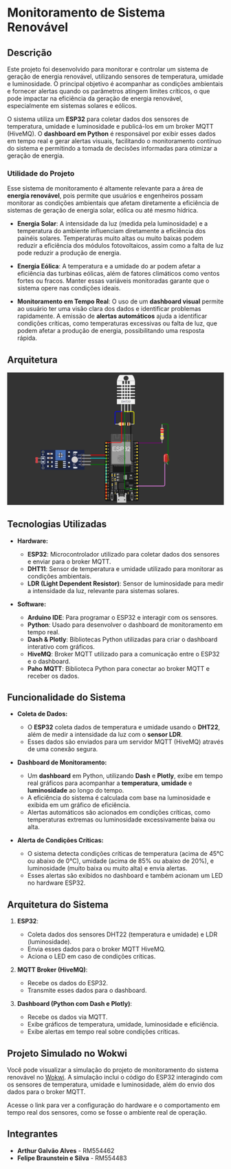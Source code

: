 # Monitoramento de Sistema Renovável

## Descrição

Este projeto foi desenvolvido para monitorar e controlar um sistema de geração de energia renovável, utilizando sensores de temperatura, umidade e luminosidade. O principal objetivo é acompanhar as condições ambientais e fornecer alertas quando os parâmetros atingem limites críticos, o que pode impactar na eficiência da geração de energia renovável, especialmente em sistemas solares e eólicos.

O sistema utiliza um **ESP32** para coletar dados dos sensores de temperatura, umidade e luminosidade e publicá-los em um broker MQTT (HiveMQ). O **dashboard em Python** é responsável por exibir esses dados em tempo real e gerar alertas visuais, facilitando o monitoramento contínuo do sistema e permitindo a tomada de decisões informadas para otimizar a geração de energia.

### Utilidade do Projeto

Esse sistema de monitoramento é altamente relevante para a área de **energia renovável**, pois permite que usuários e engenheiros possam monitorar as condições ambientais que afetam diretamente a eficiência de sistemas de geração de energia solar, eólica ou até mesmo hídrica. 

- **Energia Solar**: A intensidade da luz (medida pela luminosidade) e a temperatura do ambiente influenciam diretamente a eficiência dos painéis solares. Temperaturas muito altas ou muito baixas podem reduzir a eficiência dos módulos fotovoltaicos, assim como a falta de luz pode reduzir a produção de energia.
  
- **Energia Eólica**: A temperatura e a umidade do ar podem afetar a eficiência das turbinas eólicas, além de fatores climáticos como ventos fortes ou fracos. Manter essas variáveis monitoradas garante que o sistema opere nas condições ideais.

- **Monitoramento em Tempo Real**: O uso de um **dashboard visual** permite ao usuário ter uma visão clara dos dados e identificar problemas rapidamente. A emissão de **alertas automáticos** ajuda a identificar condições críticas, como temperaturas excessivas ou falta de luz, que podem afetar a produção de energia, possibilitando uma resposta rápida.

## Arquitetura
![alt text](wokwi-img.png)

## Tecnologias Utilizadas

- **Hardware:**
  - **ESP32**: Microcontrolador utilizado para coletar dados dos sensores e enviar para o broker MQTT.
  - **DHT11**: Sensor de temperatura e umidade utilizado para monitorar as condições ambientais.
  - **LDR (Light Dependent Resistor)**: Sensor de luminosidade para medir a intensidade da luz, relevante para sistemas solares.

- **Software:**
  - **Arduino IDE**: Para programar o ESP32 e interagir com os sensores.
  - **Python**: Usado para desenvolver o dashboard de monitoramento em tempo real.
  - **Dash & Plotly**: Bibliotecas Python utilizadas para criar o dashboard interativo com gráficos.
  - **HiveMQ**: Broker MQTT utilizado para a comunicação entre o ESP32 e o dashboard.
  - **Paho MQTT**: Biblioteca Python para conectar ao broker MQTT e receber os dados.

## Funcionalidade do Sistema

- **Coleta de Dados:**
  - O **ESP32** coleta dados de temperatura e umidade usando o **DHT22**, além de medir a intensidade da luz com o **sensor LDR**.
  - Esses dados são enviados para um servidor MQTT (HiveMQ) através de uma conexão segura.

- **Dashboard de Monitoramento:**
  - Um **dashboard** em Python, utilizando **Dash** e **Plotly**, exibe em tempo real gráficos para acompanhar a **temperatura**, **umidade** e **luminosidade** ao longo do tempo.
  - A eficiência do sistema é calculada com base na luminosidade e exibida em um gráfico de eficiência.
  - Alertas automáticos são acionados em condições críticas, como temperaturas extremas ou luminosidade excessivamente baixa ou alta.

- **Alerta de Condições Críticas:**
  - O sistema detecta condições críticas de temperatura (acima de 45°C ou abaixo de 0°C), umidade (acima de 85% ou abaixo de 20%), e luminosidade (muito baixa ou muito alta) e envia alertas.
  - Esses alertas são exibidos no dashboard e também acionam um LED no hardware ESP32.

## Arquitetura do Sistema

1. **ESP32**:
   - Coleta dados dos sensores DHT22 (temperatura e umidade) e LDR (luminosidade).
   - Envia esses dados para o broker MQTT HiveMQ.
   - Aciona o LED em caso de condições críticas.

2. **MQTT Broker (HiveMQ)**:
   - Recebe os dados do ESP32.
   - Transmite esses dados para o dashboard.

3. **Dashboard (Python com Dash e Plotly)**:
   - Recebe os dados via MQTT.
   - Exibe gráficos de temperatura, umidade, luminosidade e eficiência.
   - Exibe alertas em tempo real sobre condições críticas.

## Projeto Simulado no Wokwi

Você pode visualizar a simulação do projeto de monitoramento do sistema renovável no [Wokwi](https://wokwi.com/projects/414916502118856705). A simulação inclui o código do ESP32 interagindo com os sensores de temperatura, umidade e luminosidade, além do envio dos dados para o broker MQTT.

Acesse o link para ver a configuração do hardware e o comportamento em tempo real dos sensores, como se fosse o ambiente real de operação.

  
## Integrantes

- **Arthur Galvão Alves** - RM554462
- **Felipe Braunstein e Silva** - RM554483
  
